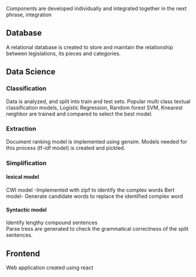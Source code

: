 Components are developed individually and integrated together in the next phrase, integration 
## Database 
A relational database is created to store and maintain the relationship between legislations, its pieces and categories. 

## Data Science

### Classification 
Data is analyzed, and split into train and test sets.
Popular multi class textual classification models, Logistic Regression, Random forest SVM, Knearest neighbor are trained and compared to select the best model. 

### Extraction
Document ranking model is implemented using gensim. Models needed for this process (tf-idf model) is created and pickled.
### Simplification
#### lexical model  
CWI model -Implemented with zipf to identify the complex words
Bert model- Generate candidate words to replace the identified complex word
#### Syntactic model 
Identify lengthy compound sentences  
Parse tress are generated to check the grammatical correctness of the split sentences.
 
## Frontend 
Web application created using react 
